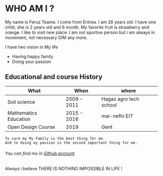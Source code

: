 # WHO AM I ?

My name is Feruz Teame. I come from Eritrea. I am 26 years old. I have one child, she is 2 years old and 6 month. My favorite fruit is strawberry and orange. I like to visit new place. I am not sportive person but i am always in movement, not necessary GIM any more.

I have two vision in My life
* Having happy family
* Doing your passion

## Educational and course History

What | When | where 
-----| ------- |--------
Soil science | 2009 - 2011 | Hagaz agro tech school 
Mathematics Education | 2015 - 2016 | mai-nefhi EIT 
Open Design Course | 2019 | Gent 

    To care my My Family is the best thing for me. 
    And to doing my passion is the second important thing for me.
    
###### You can find me in <a href="https://github.com/Feruzteame"> Github account</a>
Always i believe THERE IS NOTHING IMPOSSIBLE IN LIFE !
